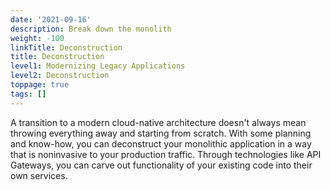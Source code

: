 ```yaml
---
date: '2021-09-16'
description: Break down the monolith
weight: -100
linkTitle: Deconstruction
title: Deconstruction
level1: Modernizing Legacy Applications
level2: Deconstruction
toppage: true
tags: []
---
```


A transition to a modern cloud-native architecture doesn't always mean throwing everything away and starting from scratch. With some planning and know-how, you can deconstruct your monolithic application in a way that is noninvasive to your production traffic. Through technologies like API Gateways, you can carve out functionality of your existing code into their own services.